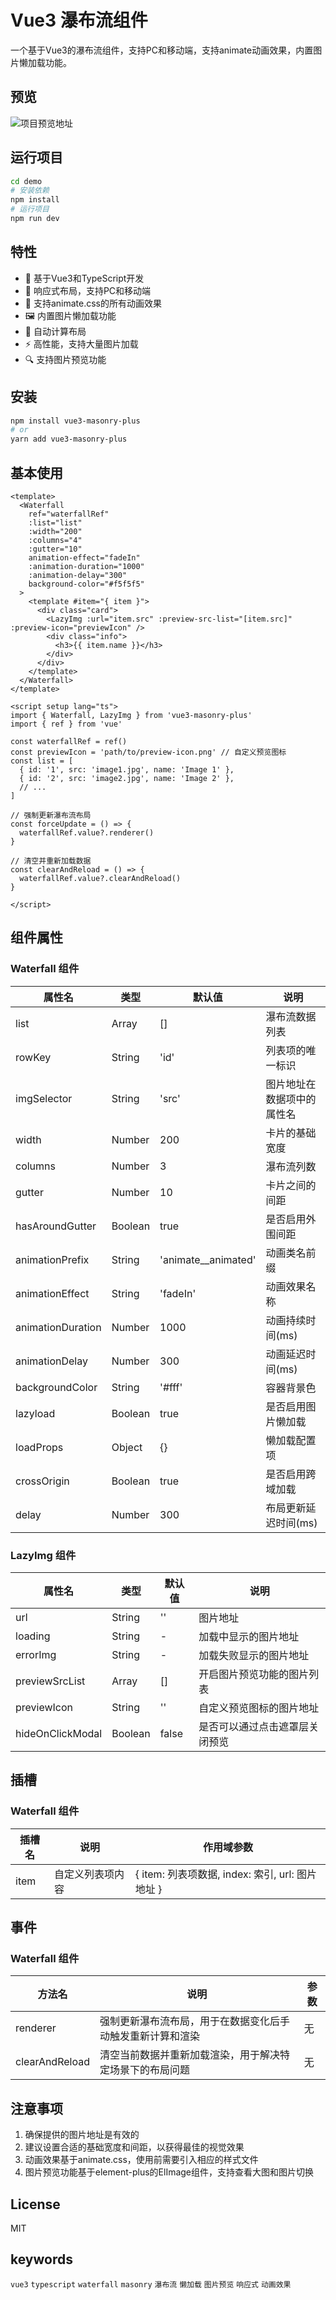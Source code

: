 
# Vue3 瀑布流组件

一个基于Vue3的瀑布流组件，支持PC和移动端，支持animate动画效果，内置图片懒加载功能。

## 预览
![项目预览地址](http://www.ruocheng.site/)

## 运行项目
 ```bash
 cd demo
# 安装依赖
npm install
# 运行项目
npm run dev
```
## 特性

- 🚀 基于Vue3和TypeScript开发
- 📱 响应式布局，支持PC和移动端
- 🎨 支持animate.css的所有动画效果
- 🖼️ 内置图片懒加载功能
- 🔄 自动计算布局
- ⚡ 高性能，支持大量图片加载
- 🔍 支持图片预览功能

## 安装

```bash
npm install vue3-masonry-plus
# or
yarn add vue3-masonry-plus
```

## 基本使用

```vue
<template>
  <Waterfall
    ref="waterfallRef"
    :list="list"
    :width="200"
    :columns="4"
    :gutter="10"
    animation-effect="fadeIn"
    :animation-duration="1000"
    :animation-delay="300"
    background-color="#f5f5f5"
  >
    <template #item="{ item }">
      <div class="card">
        <LazyImg :url="item.src" :preview-src-list="[item.src]" :preview-icon="previewIcon" />
        <div class="info">
          <h3>{{ item.name }}</h3>
        </div>
      </div>
    </template>
  </Waterfall>
</template>

<script setup lang="ts">
import { Waterfall, LazyImg } from 'vue3-masonry-plus'
import { ref } from 'vue'

const waterfallRef = ref()
const previewIcon = 'path/to/preview-icon.png' // 自定义预览图标
const list = [
  { id: '1', src: 'image1.jpg', name: 'Image 1' },
  { id: '2', src: 'image2.jpg', name: 'Image 2' },
  // ...
]

// 强制更新瀑布流布局
const forceUpdate = () => {
  waterfallRef.value?.renderer()
}

// 清空并重新加载数据
const clearAndReload = () => {
  waterfallRef.value?.clearAndReload()
}

</script>
```

## 组件属性

### Waterfall 组件

| 属性名            | 类型    | 默认值              | 说明                       |
| ----------------- | ------- | ------------------- | -------------------------- |
| list              | Array   | []                  | 瀑布流数据列表             |
| rowKey            | String  | 'id'                | 列表项的唯一标识           |
| imgSelector       | String  | 'src'               | 图片地址在数据项中的属性名 |
| width             | Number  | 200                 | 卡片的基础宽度             |
| columns           | Number  | 3                   | 瀑布流列数                 |
| gutter            | Number  | 10                  | 卡片之间的间距             |
| hasAroundGutter   | Boolean | true                | 是否启用外围间距           |
| animationPrefix   | String  | 'animate__animated' | 动画类名前缀               |
| animationEffect   | String  | 'fadeIn'            | 动画效果名称               |
| animationDuration | Number  | 1000                | 动画持续时间(ms)           |
| animationDelay    | Number  | 300                 | 动画延迟时间(ms)           |
| backgroundColor   | String  | '#fff'              | 容器背景色                 |
| lazyload          | Boolean | true                | 是否启用图片懒加载         |
| loadProps         | Object  | {}                  | 懒加载配置项               |
| crossOrigin       | Boolean | true                | 是否启用跨域加载           |
| delay             | Number  | 300                 | 布局更新延迟时间(ms)       |

### LazyImg 组件

| 属性名           | 类型    | 默认值 | 说明                           |
| ---------------- | ------- | ------ | ------------------------------ |
| url              | String  | ''     | 图片地址                       |
| loading          | String  | -      | 加载中显示的图片地址           |
| errorImg         | String  | -      | 加载失败显示的图片地址         |
| previewSrcList   | Array   | []     | 开启图片预览功能的图片列表     |
| previewIcon      | String  | ''     | 自定义预览图标的图片地址       |
| hideOnClickModal | Boolean | false  | 是否可以通过点击遮罩层关闭预览 |

## 插槽

### Waterfall 组件

| 插槽名 | 说明             | 作用域参数                                       |
| ------ | ---------------- | ------------------------------------------------ |
| item   | 自定义列表项内容 | { item: 列表项数据, index: 索引, url: 图片地址 } |

## 事件
### Waterfall 组件

| 方法名         | 说明                                                       | 参数 |
| -------------- | ---------------------------------------------------------- | ---- |
| renderer       | 强制更新瀑布流布局，用于在数据变化后手动触发重新计算和渲染 | 无   |
| clearAndReload | 清空当前数据并重新加载渲染，用于解决特定场景下的布局问题   | 无   |

 

## 注意事项

1. 确保提供的图片地址是有效的
2. 建议设置合适的基础宽度和间距，以获得最佳的视觉效果
3. 动画效果基于animate.css，使用前需要引入相应的样式文件
4. 图片预览功能基于element-plus的ElImage组件，支持查看大图和图片切换

 

## License

MIT


## keywords

`vue3` `typescript` `waterfall` `masonry` `瀑布流` `懒加载` `图片预览` `响应式` `动画效果`
